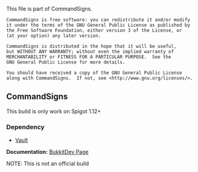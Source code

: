 This file is part of CommandSigns.

    CommandSigns is free software: you can redistribute it and/or modify
    it under the terms of the GNU General Public License as published by
    the Free Software Foundation, either version 3 of the License, or
    (at your option) any later version.

    CommandSigns is distributed in the hope that it will be useful,
    but WITHOUT ANY WARRANTY; without even the implied warranty of
    MERCHANTABILITY or FITNESS FOR A PARTICULAR PURPOSE.  See the
    GNU General Public License for more details.

    You should have received a copy of the GNU General Public License
    along with CommandSigns.  If not, see <http://www.gnu.org/licenses/>.
    
    
CommandSigns
--------------------------------------
This build is only work on Spigot 1.12+

### Dependency
* [Vault](http://dev.bukkit.org/server-mods/vault/)

**Documentation:** [BukkitDev Page](https://dev.bukkit.org/projects/command-signs/pages)

NOTE: This is not an official build